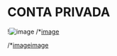# CONTA PRIVADA
!![image](https://github.com/cidaci/new-project/blob/main/nene.jpg)
/*[image](https://github.com/cidaci/new-project/blob/main/NENE1.jpg)

/*[image](https://github.com/cidaci/new-project/blob/main/images.jpg)[image](https://github.com/cidaci/new-project/blob/main/images(1).jpg)
